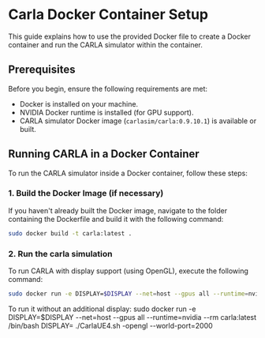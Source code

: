 # Carla Docker Container Setup

This guide explains how to use the provided Docker file to create a Docker container and run the CARLA simulator within the container.

## Prerequisites

Before you begin, ensure the following requirements are met:

- Docker is installed on your machine.
- NVIDIA Docker runtime is installed (for GPU support).
- CARLA simulator Docker image (`carlasim/carla:0.9.10.1`) is available or built.

## Running CARLA in a Docker Container

To run the CARLA simulator inside a Docker container, follow these steps:

### 1. Build the Docker Image (if necessary)

If you haven't already built the Docker image, navigate to the folder containing the Dockerfile and build it with the following command:

```bash
sudo docker build -t carla:latest .
```

### 2. Run the carla simulation

To run CARLA with display support (using OpenGL), execute the following command:
```bash
sudo docker run -e DISPLAY=$DISPLAY --net=host --gpus all --runtime=nvidia --rm carla:latest /bin/bash CarlaUE4.sh -opengl --world-port=2000
```
To run it without an additional display:
sudo docker run -e DISPLAY=$DISPLAY --net=host --gpus all --runtime=nvidia --rm carla:latest /bin/bash DISPLAY= ./CarlaUE4.sh -opengl --world-port=2000
